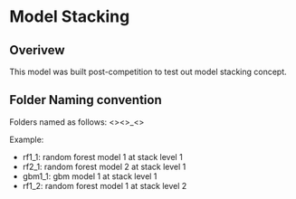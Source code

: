 Model Stacking
==============

## Overivew
This model was built post-competition to test out model stacking concept.

## Folder Naming convention
Folders named as follows: <<model>><<model id>>_<<stack level>>

Example:  
* rf1_1:  random forest model 1 at stack level 1
* rf2_1:  random forest model 2 at stack level 1
* gbm1_1:  gbm model 1 at stack level 1
* rf1_2:  random forest model 1 at stack level 2